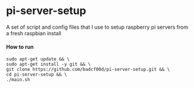 # pi-server-setup
A set of script and config files that I use to setup raspberry pi servers from a fresh raspbian install

#### How to run

```
sudo apt-get update && \
sudo apt-get install -y git && \
git clone https://github.com/badcf00d/pi-server-setup.git && \
cd pi-server-setup && \
./main.sh
```